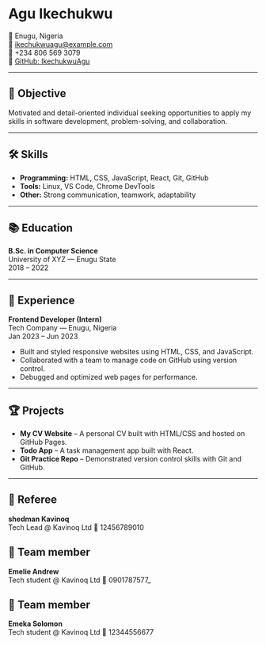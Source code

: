 # Agu Ikechukwu

📍 Enugu, Nigeria  
📧 ikechukwuagu@example.com  
📱 +234 806 569 3079  
🔗 [GitHub: IkechukwuAgu](https://github.com/IkechukwuAgu)

---

## 🎯 Objective
Motivated and detail-oriented individual seeking opportunities to apply my skills in software development, problem-solving, and collaboration.

---

## 🛠 Skills
- **Programming:** HTML, CSS, JavaScript, React, Git, GitHub  
- **Tools:** Linux, VS Code, Chrome DevTools  
- **Other:** Strong communication, teamwork, adaptability  

---

## 📚 Education
**B.Sc. in Computer Science**  
University of XYZ — Enugu State  
2018 – 2022  

---

## 💼 Experience
**Frontend Developer (Intern)**  
Tech Company — Enugu, Nigeria  
Jan 2023 – Jun 2023  
- Built and styled responsive websites using HTML, CSS, and JavaScript.  
- Collaborated with a team to manage code on GitHub using version control.  
- Debugged and optimized web pages for performance.  

---

## 🏆 Projects
- **My CV Website** – A personal CV built with HTML/CSS and hosted on GitHub Pages.  
- **Todo App** – A task management app built with React.  
- **Git Practice Repo** – Demonstrated version control skills with Git and GitHub.  

---

## 👤 Referee
**shedman Kavinoq**  
Tech Lead @ Kavinoq Ltd 
📱 12456789010  


## 👤 Team member
**Emelie Andrew**  
Tech student @ Kavinoq Ltd 
📱 0901787577_

## 👤 Team member
**Emeka Solomon**  
Tech student @ Kavinoq Ltd 
📱 12344556677

